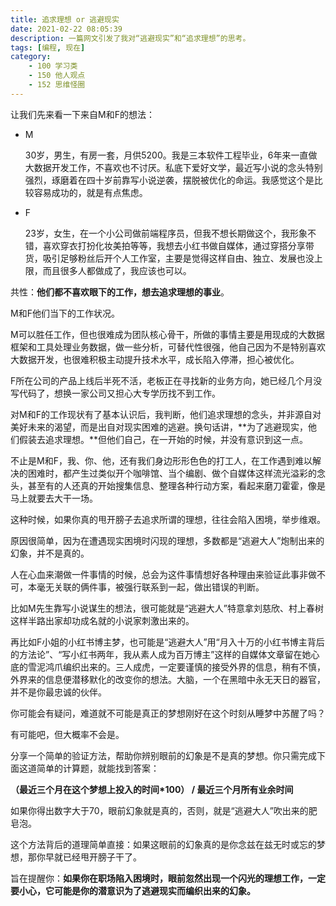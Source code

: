 ```yaml
---
title: 追求理想 or 逃避现实
date: 2021-02-22 08:05:39
description: 一篇网文引发了我对“逃避现实”和“追求理想”的思考。
tags: [编程, 现在]
category:
    - 100 学习类
    - 150 他人观点
    - 152 思维怪圈
---
```


让我们先来看一下来自M和F的想法：

- M

  30岁，男生，有房一套，月供5200。我是三本软件工程毕业，6年来一直做大数据开发工作，不喜欢也不讨厌。私底下爱好文学，最近写小说的念头特别强烈，琢磨着在四十岁前靠写小说逆袭，摆脱被优化的命运。我感觉这个是比较容易成功的，就是有点焦虑。

- F

  23岁，女生，在一个小公司做前端程序员，但我不想长期做这个，我形象不错，喜欢穿衣打扮化妆美拍等等，我想去小红书做自媒体，通过穿搭分享带货，吸引足够粉丝后开个人工作室，主要是觉得这样自由、独立、发展也没上限，而且很多人都做成了，我应该也可以。

共性：**他们都不喜欢眼下的工作，想去追求理想的事业**。

M和F他们当下的工作状况。

M可以胜任工作，但也很难成为团队核心骨干，所做的事情主要是用现成的大数据框架和工具处理业务数据，做一些分析，可替代性很强，他自己因为不是特别喜欢大数据开发，也很难积极主动提升技术水平，成长陷入停滞，担心被优化。

F所在公司的产品上线后半死不活，老板正在寻找新的业务方向，她已经几个月没写代码了，想换一家公司又担心大专学历找不到工作。

对M和F的工作现状有了基本认识后，我判断，他们追求理想的念头，并非源自对美好未来的渴望，而是出自对现实困难的逃避。换句话讲，**为了逃避现实，他们假装去追求理想。**但他们自己，在一开始的时候，并没有意识到这一点。

不止是M和F，我、你、他，还有我们身边形形色色的打工人，在工作遇到难以解决的困难时，都产生过类似开个咖啡馆、当个编剧、做个自媒体这样流光溢彩的念头，甚至有的人还真的开始搜集信息、整理各种行动方案，看起来磨刀霍霍，像是马上就要去大干一场。

这种时候，如果你真的甩开膀子去追求所谓的理想，往往会陷入困境，举步维艰。

原因很简单，因为在遭遇现实困境时闪现的理想，多数都是“逃避大人”炮制出来的幻象，并不是真的。

人在心血来潮做一件事情的时候，总会为这件事情想好各种理由来验证此事非做不可，本毫无关联的俩件事，被强行联系到一起，做出错误的判断。

比如M先生靠写小说谋生的想法，很可能就是“逃避大人”特意拿刘慈欣、村上春树这样半路出家却功成名就的小说家刺激出来的。

再比如F小姐的小红书博主梦，也可能是“逃避大人”用“月入十万的小红书博主背后的方法论”、“写小红书两年，我从素人成为百万博主”这样的自媒体文章留在她心底的雪泥鸿爪编织出来的。三人成虎，一定要谨慎的接受外界的信息，稍有不慎，外界来的信息便潜移默化的改变你的想法。大脑，一个在黑暗中永无天日的器官，并不是你最忠诚的伙伴。

你可能会有疑问，难道就不可能是真正的梦想刚好在这个时刻从睡梦中苏醒了吗？

有可能吧，但大概率不会是。

分享一个简单的验证方法，帮助你辨别眼前的幻象是不是真的梦想。你只需完成下面这道简单的计算题，就能找到答案：

**（最近三个月在这个梦想上投入的时间\*100） / 最近三个月所有业余时间**

如果你得出数字大于70，眼前幻象就是真的，否则，就是“逃避大人”吹出来的肥皂泡。

这个方法背后的道理简单直接：如果这眼前的幻象真的是你念兹在兹无时或忘的梦想，那你早就已经甩开膀子干了。

旨在提醒你：**如果你在职场陷入困境时，眼前忽然出现一个闪光的理想工作，一定要小心，它可能是你的潜意识为了逃避现实而编织出来的幻象。**





























